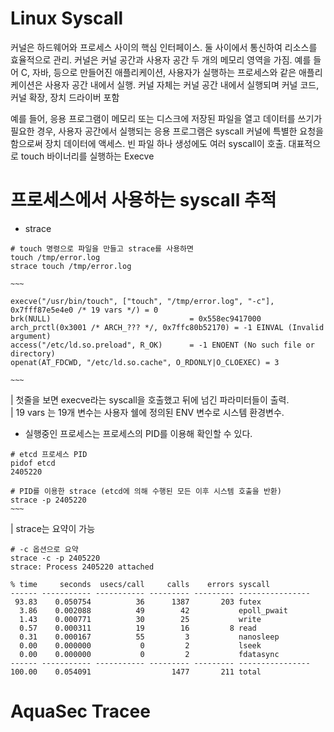 # Linux Syscall
커널은 하드웨어와 프로세스 사이의 핵심 인터페이스.
둘 사이에서 통신하여 리소스를 효율적으로 관리.
커널은 커널 공간과 사용자 공간 두 개의 메모리 영역을 가짐.
예를 들어 C, 자바, 등으로 만들어진 애플리케이션, 사용자가 실행하는 프로세스와 같은 애플리케이션은 사용자 공간 내에서 실행.
커널 자체는 커널 공간 내에서 실행되며 커널 코드, 커널 확장, 장치 드라이버 포함

예를 들어, 응용 프로그램이 메모리 또는 디스크에 저장된 파일을 열고 데이터를 쓰기가 필요한 경우,
사용자 공간에서 실행되는 응용 프로그램은 syscall 커널에 특별한 요청을 함으로써 장치 데이터에 액세스.
빈 파일 하나 생성에도 여러 syscall이 호출.
대표적으로 touch 바이너리를 실행하는 Execve

# 프로세스에서 사용하는 syscall 추적
- strace
```
# touch 명령으로 파일을 만들고 strace를 사용하면 
touch /tmp/error.log
strace touch /tmp/error.log

~~~

execve("/usr/bin/touch", ["touch", "/tmp/error.log", "-c"], 0x7fff87e5e4e0 /* 19 vars */) = 0
brk(NULL)                               = 0x558ec9417000
arch_prctl(0x3001 /* ARCH_??? */, 0x7ffc80b52170) = -1 EINVAL (Invalid argument)
access("/etc/ld.so.preload", R_OK)      = -1 ENOENT (No such file or directory)
openat(AT_FDCWD, "/etc/ld.so.cache", O_RDONLY|O_CLOEXEC) = 3

~~~
```
| 첫줄을 보면 execve라는 syscall을 호출했고 뒤에 넘긴 파라미터들이 출력. </br>
| 19 vars 는 19개 변수는 사용자 쉘에 정의된 ENV 변수로 시스템 환경변수. 

- 실행중인 프로세스는 프로세스의 PID를 이용해 확인할 수 있다.
```
# etcd 프로세스 PID
pidof etcd
2405220

# PID를 이용한 strace (etcd에 의해 수행된 모든 이후 시스템 호출을 반환)
strace -p 2405220
~~~
```
| strace는 요약이 가능
```
# -c 옵션으로 요약
strace -c -p 2405220
strace: Process 2405220 attached

% time     seconds  usecs/call     calls    errors syscall
------ ----------- ----------- --------- --------- ----------------
 93.83    0.050754          36      1387       203 futex
  3.86    0.002088          49        42           epoll_pwait
  1.43    0.000771          30        25           write
  0.57    0.000311          19        16         8 read
  0.31    0.000167          55         3           nanosleep
  0.00    0.000000           0         2           lseek
  0.00    0.000000           0         2           fdatasync
------ ----------- ----------- --------- --------- ----------------
100.00    0.054091                  1477       211 total

```

# AquaSec Tracee
